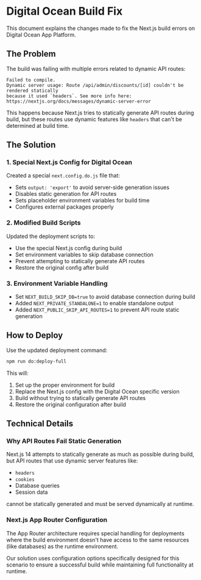 # Digital Ocean Build Fix

This document explains the changes made to fix the Next.js build errors on Digital Ocean App Platform.

## The Problem

The build was failing with multiple errors related to dynamic API routes:

```
Failed to compile.
Dynamic server usage: Route /api/admin/discounts/[id] couldn't be rendered statically 
because it used `headers`. See more info here: https://nextjs.org/docs/messages/dynamic-server-error
```

This happens because Next.js tries to statically generate API routes during build, but these routes use dynamic features like `headers` that can't be determined at build time.

## The Solution

### 1. Special Next.js Config for Digital Ocean

Created a special `next.config.do.js` file that:

- Sets `output: 'export'` to avoid server-side generation issues
- Disables static generation for API routes
- Sets placeholder environment variables for build time
- Configures external packages properly

### 2. Modified Build Scripts

Updated the deployment scripts to:

- Use the special Next.js config during build
- Set environment variables to skip database connection
- Prevent attempting to statically generate API routes
- Restore the original config after build

### 3. Environment Variable Handling

- Set `NEXT_BUILD_SKIP_DB=true` to avoid database connection during build
- Added `NEXT_PRIVATE_STANDALONE=1` to enable standalone output
- Added `NEXT_PUBLIC_SKIP_API_ROUTES=1` to prevent API route static generation

## How to Deploy

Use the updated deployment command:

```bash
npm run do:deploy-full
```

This will:
1. Set up the proper environment for build
2. Replace the Next.js config with the Digital Ocean specific version
3. Build without trying to statically generate API routes
4. Restore the original configuration after build

## Technical Details

### Why API Routes Fail Static Generation

Next.js 14 attempts to statically generate as much as possible during build, but API routes that use dynamic server features like:

- `headers`
- `cookies`
- Database queries
- Session data

cannot be statically generated and must be served dynamically at runtime.

### Next.js App Router Configuration

The App Router architecture requires special handling for deployments where the build environment doesn't have access to the same resources (like databases) as the runtime environment.

Our solution uses configuration options specifically designed for this scenario to ensure a successful build while maintaining full functionality at runtime.